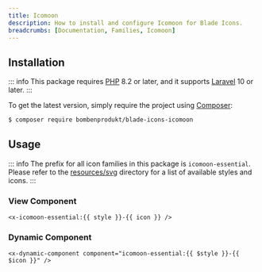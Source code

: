 ```yaml
---
title: Icomoon
description: How to install and configure Icomoon for Blade Icons.
breadcrumbs: [Documentation, Families, Icomoon]
---
```


## Installation

::: info
This package requires [PHP](https://www.php.net/) 8.2 or later, and it supports [Laravel](https://laravel.com/) 10 or later.
:::

To get the latest version, simply require the project using [Composer](https://getcomposer.org/):

```bash
$ composer require bombenprodukt/blade-icons-icomoon
```

## Usage

::: info
The prefix for all icon families in this package is `icomoon-essential`. Please refer to the [resources/svg](https://github.com/faustbrian/blade-icons-icomoon/tree/main/resources/svg) directory for a list of available styles and icons.
:::

### View Component

```blade
<x-icomoon-essential:{{ style }}-{{ icon }} />
```

### Dynamic Component

```blade
<x-dynamic-component component="icomoon-essential:{{ $style }}-{{ $icon }}" />
```
